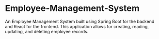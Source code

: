 # Employee-Management-System
An Employee Management System built using Spring Boot for the backend and React for the frontend. This application allows for creating, reading, updating, and deleting employee records.
